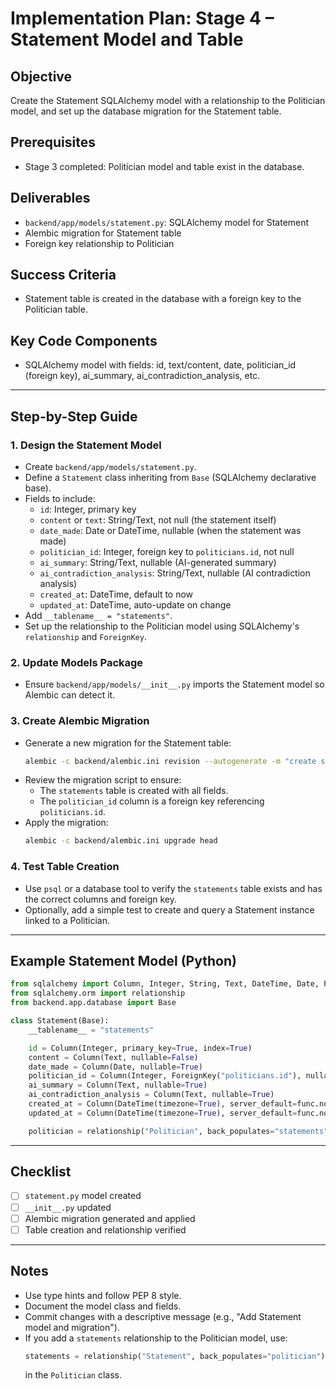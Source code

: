 # Implementation Plan: Stage 4 – Statement Model and Table

## Objective
Create the Statement SQLAlchemy model with a relationship to the Politician model, and set up the database migration for the Statement table.

## Prerequisites
- Stage 3 completed: Politician model and table exist in the database.

## Deliverables
- `backend/app/models/statement.py`: SQLAlchemy model for Statement
- Alembic migration for Statement table
- Foreign key relationship to Politician

## Success Criteria
- Statement table is created in the database with a foreign key to the Politician table.

## Key Code Components
- SQLAlchemy model with fields: id, text/content, date, politician_id (foreign key), ai_summary, ai_contradiction_analysis, etc.

---

## Step-by-Step Guide

### 1. Design the Statement Model
- Create `backend/app/models/statement.py`.
- Define a `Statement` class inheriting from `Base` (SQLAlchemy declarative base).
- Fields to include:
  - `id`: Integer, primary key
  - `content` or `text`: String/Text, not null (the statement itself)
  - `date_made`: Date or DateTime, nullable (when the statement was made)
  - `politician_id`: Integer, foreign key to `politicians.id`, not null
  - `ai_summary`: String/Text, nullable (AI-generated summary)
  - `ai_contradiction_analysis`: String/Text, nullable (AI contradiction analysis)
  - `created_at`: DateTime, default to now
  - `updated_at`: DateTime, auto-update on change
- Add `__tablename__ = "statements"`.
- Set up the relationship to the Politician model using SQLAlchemy's `relationship` and `ForeignKey`.

### 2. Update Models Package
- Ensure `backend/app/models/__init__.py` imports the Statement model so Alembic can detect it.

### 3. Create Alembic Migration
- Generate a new migration for the Statement table:
  ```bash
  alembic -c backend/alembic.ini revision --autogenerate -m "create statement table"
  ```
- Review the migration script to ensure:
  - The `statements` table is created with all fields.
  - The `politician_id` column is a foreign key referencing `politicians.id`.
- Apply the migration:
  ```bash
  alembic -c backend/alembic.ini upgrade head
  ```

### 4. Test Table Creation
- Use `psql` or a database tool to verify the `statements` table exists and has the correct columns and foreign key.
- Optionally, add a simple test to create and query a Statement instance linked to a Politician.

---

## Example Statement Model (Python)
```python
from sqlalchemy import Column, Integer, String, Text, DateTime, Date, ForeignKey, func
from sqlalchemy.orm import relationship
from backend.app.database import Base

class Statement(Base):
    __tablename__ = "statements"

    id = Column(Integer, primary_key=True, index=True)
    content = Column(Text, nullable=False)
    date_made = Column(Date, nullable=True)
    politician_id = Column(Integer, ForeignKey("politicians.id"), nullable=False)
    ai_summary = Column(Text, nullable=True)
    ai_contradiction_analysis = Column(Text, nullable=True)
    created_at = Column(DateTime(timezone=True), server_default=func.now())
    updated_at = Column(DateTime(timezone=True), server_default=func.now(), onupdate=func.now())

    politician = relationship("Politician", back_populates="statements")
```

---

## Checklist
- [ ] `statement.py` model created
- [ ] `__init__.py` updated
- [ ] Alembic migration generated and applied
- [ ] Table creation and relationship verified

---

## Notes
- Use type hints and follow PEP 8 style.
- Document the model class and fields.
- Commit changes with a descriptive message (e.g., "Add Statement model and migration").
- If you add a `statements` relationship to the Politician model, use:
  ```python
  statements = relationship("Statement", back_populates="politician")
  ```
  in the `Politician` class.
